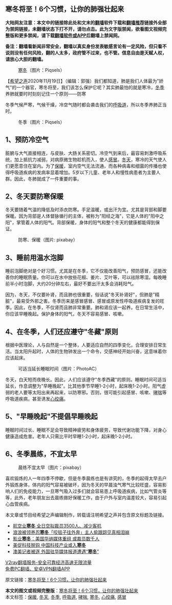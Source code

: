  <h2>寒冬将至！6个习惯，让你的肺强壮起来</h2> <p class="notice"><b>大陆网友注意：本文中的链接除此处和文末的<a href="https://github.com/bannedbook/fanqiang" >翻墙</a>软件下载和<a href="https://github.com/killgcd/justmysocks/blob/master/README.md">翻墙推荐</a>链接外全部为禁网链接，未翻墙状态下打不开，请勿点击。此为文字版禁闻，欲看图文视频完整版和更多禁闻，请下载<a href="https://github.com/bannedbook/fanqiang">翻墙软件或APP</a>后翻墙上禁闻网。</p><p>备注：翻墙看新闻非常安全，翻墙以真实身份发表敏感言论有一定风险，但只看不说则没有任何风险，翻的人太多，政府管不过来，也不管。信息自由是天赋人权，请放心大胆的翻墙。</b></p>  <div class="entry"> <figure><figcaption><a href="https://www.bannedbook.org/bnews/tag/%E5%AF%92%E5%86%AC/" class="st_tag internal_tag" rel="tag" title="标签 寒冬 下的日志">寒冬</a>（图片：Piqsels）</figcaption></figure> <p>【<span class='wp_keywordlink_affiliate'><a href="https://www.soundofhope.org" title="希望之声" target="_blank">希望之声</a></span>2020年11月19日】（编辑：郭强）我们都知道，肺是我们人体最为&quot;娇气&quot;的一个器官，寒冬将至，我们该怎么保护它呢？其实肺最怕的就是寒冷，<a href="https://www.bannedbook.org/bnews/tag/%e5%86%ac%e5%ad%a3/" class="st_tag internal_tag" rel="tag" title="标签 冬季 下的日志">冬季</a>养肺就要时时刻刻记住一个原则——防寒</p> <p>冬季气候严寒，气候干燥，冷空气随时都会袭击我们的<a href="https://www.bannedbook.org/bnews/tag/%E5%91%BC%E5%90%B8%E9%81%93/" class="st_tag internal_tag" rel="tag" title="标签 呼吸道 下的日志">呼吸道</a>，所以冬季养肺正当时。</p> <figure><figcaption>冬季（图片：Piqsels）</figcaption></figure> <h2>1、预防冷空气</h2> <p>脏腑与大气直接相连，与皮肤、大肠关系密切。冷空气到来后，最容易刺激呼吸系统，加上抵抗力减弱，对病原微生物趁机而入，使人<a href="https://www.bannedbook.org/bnews/tag/%E6%84%9F%E5%86%92/" class="st_tag internal_tag" rel="tag" title="标签 感冒 下的日志">感冒</a>。<a href="https://www.bannedbook.org/bnews/tag/%E5%86%AC%E5%A4%A9/" class="st_tag internal_tag" rel="tag" title="标签 冬天 下的日志">冬天</a>，寒冷的天气使人们更愿意住在室内。为了<a href="https://www.bannedbook.org/bnews/tag/%E4%BF%9D%E6%9A%96/" class="st_tag internal_tag" rel="tag" title="标签 保暖 下的日志">保暖</a>，室内空气无法流通，而各种病毒和细菌的传播也使得呼吸道疾病的发病率显着增加。5岁以下儿童、老年人和慢性病患者为主要人群。因此，冬肺就成了一件重要的事。</p>  <h2>2、冬天要防寒保暖</h2> <p>冬天要随着气温的降低及时添衣防寒。手足温暖，或出汗为宜。尤其是背部和脚要保暖。因为背部是人体督脉循行的主体，被称为&quot;阳经之海&quot;，它是人体的&quot;阳中之阳&quot;，掌管着人体的阳气。背部保暖，身体的阳气和整个冬天的健康都能得到保证。</p> <figure><figcaption>防寒、保暖（图片: pixabay）</figcaption></figure> <h2>3、睡前用温水泡脚</h2> <p>睡前泡脚绝对是个好习惯。尤其是在冬季，它不仅能改善阳气，预防感冒，还能改善你的睡眠质量。你可以在水中放些花椒、姜片、艾叶等，可以祛除寒湿。每晚睡前半小时泡脚，大约20分钟左右，最好不要出汗太多会消耗阳气。</p> <p>因为，冬天，不仅要补肾，而且肺也很重要，俗话说&quot;冬天补肾好&quot;，但肺是&quot;精脏&quot;，最易受外邪之害。冬季历来是感冒感冒、感冒或原发性呼吸道疾病复发的旺季。因此，在冬季，不仅肾而且肺非常重要。肺和肾应该一起养。在日常生活中，你应该早睡晚起。保护身体的阳气，冬天不容易感冒、咳嗽。</p>  <h2>4、在冬季，人们还应遵守&quot;冬藏&quot;原则</h2> <p>根据中医理论，人与自然是一个整体，人要适应自然的四季变化，合理安排日常生活。当太阳升起时，人体的生物钟发出一个命令，交感神经开始兴奋，这意味着你应该起床。</p> <figure><figcaption>可适当延长睡眠时间（图片：PhotoAC）</figcaption></figure> <p>冬天，白天短而夜晚长。因此，人们应该遵守&quot;冬季西藏&quot;的原则。睡眠时间可适当延长，作息调整为&quot;早睡晚起&quot;。比其他季节早睡1-2小时，起床晚1-2小时。阳气虚弱的老人要等太阳出来再起来，以防寒邪。否则，很可能引起感冒、咳嗽、<a href="https://www.bannedbook.org/bnews/tag/%E5%93%AE%E5%96%98/" class="st_tag internal_tag" rel="tag" title="标签 哮喘 下的日志">哮喘</a>等呼吸道疾病，甚至诱发<a href="https://www.bannedbook.org/bnews/tag/%e5%bf%83%e7%bb%9e%e7%97%9b/" class="st_tag internal_tag" rel="tag" title="标签 心绞痛 下的日志">心绞痛</a>。</p> <h2>5、&quot;早睡晚起&quot;不提倡早睡晚起</h2> <p>睡眠时间过长、睡眠不足会导致精神疲劳和身体疲劳，导致代谢功能下降，对身心健康造成危害。老年人只需比平时早睡1-2小时，起床晚1-2小时。</p>  <h2>6、冬季晨练，不宜太早</h2> <figure><figcaption>晨练不宜太早（图片：pixabay）</figcaption></figure> <p>喜欢锻炼的人一年四季不停歇，但是冬季晨练也是有讲究的，冬季的起得太早去户外锻炼身体，体内的阳气容易被破坏，因为冬天的早晨浊气寒气比较旺盛，容易影响人们的免疫能力，一旦寒气吸入过多们就会容易患上呼吸道疾病，比如气管炎等等，此外，老年朋友出去晨练做好保暖工作，由于户外与室内温差较大，容易引起心血管疾病。</p> <p>本文章或节目经希望之声编辑制作，转载请注明希望之声并包含原文标题及链接。</p> <ul class='op-related-articles' title='相关阅读'> <li><a href='https://www.bannedbook.org/bnews/cnnews/20201026/1420203.html' target='_blank'>航空业<b>寒冬</b> 全日空拟裁员3500人、减少客机</a></li> <li><a href='https://www.bannedbook.org/bnews/funmedia/20201025/1419781.html' target='_blank'>浪浪被领养忍<b>寒冬</b>「咬毯子往外奔」主人偷跟踪见真相泪崩</a></li> <li><a href='https://www.bannedbook.org/bnews/cnnews/20201009/1410768.html' target='_blank'>影业<b>寒冬</b>：美国华纳媒体重组 或裁员数千人</a></li> <li><a href='https://www.bannedbook.org/bnews/headline/20200912/1395329.html' target='_blank'>美促科技脱钩 中国科技产业或入<b>寒冬</b></a></li> <li><a href='https://www.bannedbook.org/bnews/renquan/20200911/1394711.html' target='_blank'>澳美记者被逐 外国驻华媒体报道遭遇“<b>寒冬</b>”</a></li> </ul> <p class="texttj"> <a href="https://www.bannedbook.org/forum23/topic22702.html" target="_blank">V2ray翻墙服务-安全可靠经济高速无限流量</a><br/> <a href="https://github.com/bannedbook/fanqiang/wiki/%E7%A6%81%E9%97%BB%E7%BD%91%E5%AE%89%E5%8D%93%E7%BF%BB%E5%A2%99%E6%96%B0%E9%97%BBAPP" target="_blank">免费PC翻墙、安卓VPN翻墙APP</a></p><p>原文链接：<a class="src_link"  href="https://www.soundofhope.org/post/444601" target="_blank">寒冬将至！6个习惯，让你的肺强壮起来</a></p> <a name='sharetosocial'></a>       <div><b>本文的图文或视频完整版</b>：<a href='https://www.bannedbook.org/bnews/comments/20201120/1434142.html'>寒冬将至！6个习惯，让你的肺强壮起来</a></div>  </div><!--END ENTRY--> <div class="postfooter"> <div>本文标签：<a href="https://www.bannedbook.org/bnews/tag/%E4%BF%9D%E6%9A%96/" rel="tag">保暖</a>, <a href="https://www.bannedbook.org/bnews/tag/%E5%86%AC%E5%A4%A9/" rel="tag">冬天</a>, <a href="https://www.bannedbook.org/bnews/tag/%e5%86%ac%e5%ad%a3/" rel="tag">冬季</a>, <a href="https://www.bannedbook.org/bnews/tag/%E5%91%BC%E5%90%B8%E9%81%93/" rel="tag">呼吸道</a>, <a href="https://www.bannedbook.org/bnews/tag/%E5%93%AE%E5%96%98/" rel="tag">哮喘</a>, <a href="https://www.bannedbook.org/bnews/tag/%E5%AF%92%E5%86%AC/" rel="tag">寒冬</a>, <a href="https://www.bannedbook.org/bnews/tag/%e5%bf%83%e7%bb%9e%e7%97%9b/" rel="tag">心绞痛</a>, <a href="https://www.bannedbook.org/bnews/tag/%E6%84%9F%E5%86%92/" rel="tag">感冒</a></div>  </div><!--END POSTFOOTER--> 